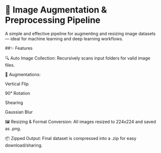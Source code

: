 # 🧠 Image Augmentation & Preprocessing Pipeline
A simple and effective pipeline for augmenting and resizing image datasets — ideal for machine learning and deep learning workflows.

##✨ Features

🔍 Auto Image Collection: Recursively scans input folders for valid image files.

🧪 Augmentations:

Vertical Flip

90° Rotation

Shearing

Gaussian Blur

🖼️ Resizing & Format Conversion: All images resized to 224x224 and saved as .png.

📦 Zipped Output: Final dataset is compressed into a .zip for easy download/sharing.

